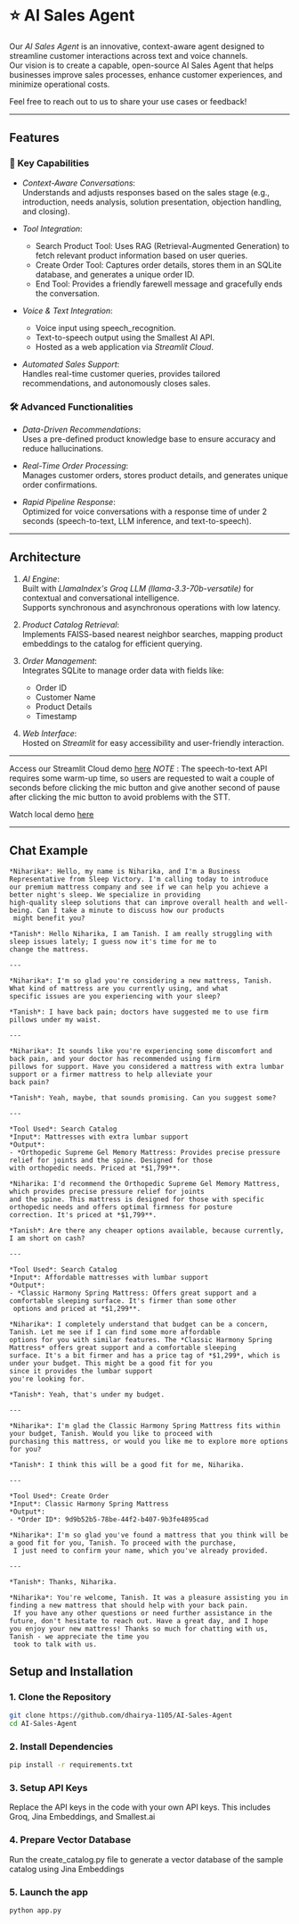 # ⭐ AI Sales Agent

Our *AI Sales Agent* is an innovative, context-aware agent designed to streamline customer interactions across text and voice channels.  
Our vision is to create a capable, open-source AI Sales Agent that helps businesses improve sales processes, enhance customer experiences, and minimize operational costs.  

Feel free to reach out to us to share your use cases or feedback!

---

## Features

### 🚀 Key Capabilities
- *Context-Aware Conversations*:  
  Understands and adjusts responses based on the sales stage (e.g., introduction, needs analysis, solution presentation, objection handling, and closing).

- *Tool Integration*:
  - Search Product Tool: Uses RAG (Retrieval-Augmented Generation) to fetch relevant product information based on user queries.
  - Create Order Tool: Captures order details, stores them in an SQLite database, and generates a unique order ID.
  - End Tool: Provides a friendly farewell message and gracefully ends the conversation.

- *Voice & Text Integration*:
  - Voice input using speech_recognition.
  - Text-to-speech output using the Smallest AI API.
  - Hosted as a web application via *Streamlit Cloud*.

- *Automated Sales Support*:  
  Handles real-time customer queries, provides tailored recommendations, and autonomously closes sales.

### 🛠 Advanced Functionalities
- *Data-Driven Recommendations*:  
  Uses a pre-defined product knowledge base to ensure accuracy and reduce hallucinations.

- *Real-Time Order Processing*:  
  Manages customer orders, stores product details, and generates unique order confirmations.

- *Rapid Pipeline Response*:  
  Optimized for voice conversations with a response time of under 2 seconds (speech-to-text, LLM inference, and text-to-speech).

---

## Architecture

1. *AI Engine*:  
   Built with *LlamaIndex's Groq LLM (llama-3.3-70b-versatile)* for contextual and conversational intelligence.  
   Supports synchronous and asynchronous operations with low latency.

2. *Product Catalog Retrieval*:  
   Implements FAISS-based nearest neighbor searches, mapping product embeddings to the catalog for efficient querying.

3. *Order Management*:  
   Integrates SQLite to manage order data with fields like:
   - Order ID
   - Customer Name
   - Product Details
   - Timestamp

4. *Web Interface*:  
   Hosted on *Streamlit* for easy accessibility and user-friendly interaction.

---
  
Access our Streamlit Cloud demo [here](https://ai-sales-agent-644hxadbndzatju8g27dbz.streamlit.app/)
*NOTE* : The speech-to-text API requires some warm-up time, so users are requested to wait a couple of seconds before clicking the mic button and give another second of pause after clicking the mic button to avoid problems with the STT.

Watch local demo [here](https://youtu.be/rwCstwRoIVQ)

---
## Chat Example
```
*Niharika*: Hello, my name is Niharika, and I'm a Business Representative from Sleep Victory. I'm calling today to introduce
our premium mattress company and see if we can help you achieve a better night's sleep. We specialize in providing
high-quality sleep solutions that can improve overall health and well-being. Can I take a minute to discuss how our products
 might benefit you?

*Tanish*: Hello Niharika, I am Tanish. I am really struggling with sleep issues lately; I guess now it's time for me to
change the mattress.

---

*Niharika*: I'm so glad you're considering a new mattress, Tanish. What kind of mattress are you currently using, and what
specific issues are you experiencing with your sleep?

*Tanish*: I have back pain; doctors have suggested me to use firm pillows under my waist.

---

*Niharika*: It sounds like you're experiencing some discomfort and back pain, and your doctor has recommended using firm
pillows for support. Have you considered a mattress with extra lumbar support or a firmer mattress to help alleviate your
back pain?

*Tanish*: Yeah, maybe, that sounds promising. Can you suggest some?

---

*Tool Used*: Search Catalog  
*Input*: Mattresses with extra lumbar support  
*Output*:  
- *Orthopedic Supreme Gel Memory Mattress: Provides precise pressure relief for joints and the spine. Designed for those
with orthopedic needs. Priced at *$1,799**.

*Niharika: I'd recommend the Orthopedic Supreme Gel Memory Mattress, which provides precise pressure relief for joints
and the spine. This mattress is designed for those with specific orthopedic needs and offers optimal firmness for posture
correction. It's priced at *$1,799**.

*Tanish*: Are there any cheaper options available, because currently, I am short on cash?

---

*Tool Used*: Search Catalog  
*Input*: Affordable mattresses with lumbar support  
*Output*:  
- *Classic Harmony Spring Mattress: Offers great support and a comfortable sleeping surface. It's firmer than some other
 options and priced at *$1,299**.

*Niharika*: I completely understand that budget can be a concern, Tanish. Let me see if I can find some more affordable
options for you with similar features. The *Classic Harmony Spring Mattress* offers great support and a comfortable sleeping
surface. It's a bit firmer and has a price tag of *$1,299*, which is under your budget. This might be a good fit for you
since it provides the lumbar support
you're looking for.

*Tanish*: Yeah, that's under my budget.

---

*Niharika*: I'm glad the Classic Harmony Spring Mattress fits within your budget, Tanish. Would you like to proceed with
purchasing this mattress, or would you like me to explore more options for you?

*Tanish*: I think this will be a good fit for me, Niharika.

---

*Tool Used*: Create Order  
*Input*: Classic Harmony Spring Mattress  
*Output*:  
- *Order ID*: 9d9b52b5-78be-44f2-b407-9b3fe4895cad

*Niharika*: I'm so glad you've found a mattress that you think will be a good fit for you, Tanish. To proceed with the purchase,
 I just need to confirm your name, which you've already provided.

---

*Tanish*: Thanks, Niharika.

*Niharika*: You're welcome, Tanish. It was a pleasure assisting you in finding a new mattress that should help with your back pain.
 If you have any other questions or need further assistance in the future, don't hesitate to reach out. Have a great day, and I hope
you enjoy your new mattress! Thanks so much for chatting with us, Tanish - we appreciate the time you
 took to talk with us.
```

## Setup and Installation

### 1. Clone the Repository
```bash
git clone https://github.com/dhairya-1105/AI-Sales-Agent
cd AI-Sales-Agent
```
### 2. Install Dependencies
```bash
pip install -r requirements.txt
```
### 3. Setup API Keys
Replace the API keys in the code with your own API keys. This includes Groq, Jina Embeddings, and Smallest.ai
### 4. Prepare Vector Database
Run the create_catalog.py file to generate a vector database of the sample catalog using Jina Embeddings
### 5. Launch the app
```bash
python app.py
```
